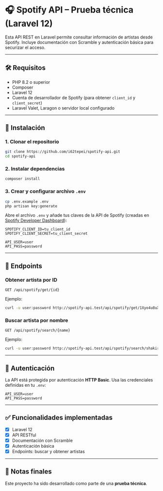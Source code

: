 # 🎧 Spotify API – Prueba técnica (Laravel 12)

Esta API REST en Laravel permite consultar información de artistas desde Spotify. Incluye documentación con Scramble y autenticación básica para securizar el acceso.

---

## 🛠 Requisitos

- PHP 8.2 o superior  
- Composer  
- Laravel 12  
- Cuenta de desarrollador de Spotify (para obtener `client_id` y `client_secret`)  
- Laravel Valet, Laragon o servidor local configurado  

---

## 🚀 Instalación

### 1. Clonar el repositorio

```bash
git clone https://github.com/i62tepei/spotify-api.git
cd spotify-api
```

### 2. Instalar dependencias

```bash
composer install
```

### 3. Crear y configurar archivo `.env`

```bash
cp .env.example .env
php artisan key:generate
```

Abre el archivo `.env` y añade tus claves de la API de Spotify (creadas en [Spotify Developer Dashboard](https://developer.spotify.com/dashboard)):

```env
SPOTIFY_CLIENT_ID=tu_client_id
SPOTIFY_CLIENT_SECRET=tu_client_secret

API_USER=user
API_PASS=password
```

---

## 🧪 Endpoints

### Obtener artista por ID

```http
GET /api/spotify/get/{id}
```

Ejemplo:
```bash
curl -u user:password http://spotify-api.test/api/spotify/get/1Xyo4u8uXC1ZmMpatF05PJ
```

### Buscar artista por nombre

```http
GET /api/spotify/search/{name}
```

Ejemplo:
```bash
curl -u user:password http://spotify-api.test/api/spotify/search/shakira
```

---

## 🔐 Autenticación

La API está protegida por autenticación **HTTP Basic**. Usa las credenciales definidas en tu `.env`:

```env
API_USER=user
API_PASS=password
```

---

## ✅ Funcionalidades implementadas

- [x] Laravel 12  
- [x] API RESTful  
- [x] Documentación con Scramble  
- [x] Autenticación básica  
- [x] Endpoints: buscar y obtener artistas  

---

## 📌 Notas finales

Este proyecto ha sido desarrollado como parte de una **prueba técnica**.  
